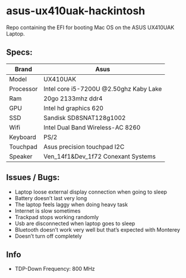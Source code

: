 # asus-ux410uak-hackintosh
Repo containing the EFI for booting Mac OS on the ASUS UX410UAK Laptop.

## Specs:

| Brand | Asus |
| --- | --- |
| Model | UX410UAK |
| Processor | Intel core i5-7200U @2.50ghz Kaby Lake |
| Ram | 20go 2133mhz ddr4 |
| GPU | Intel hd graphics 620 |
| SSD | Sandisk SD8SNAT128g1002 |
| Wifi | Intel Dual Band Wireless-AC 8260 |
| Keyboard | PS/2 |
| Touchpad | Asus precision touchpad I2C |
| Speaker | Ven_14f1&Dev_1f72 Conexant Systems |

## Issues / Bugs:

- Laptop loose external display connection when going to sleep
- Battery doesn’t last very long
- The laptop feels laggy when doing heavy task
- Internet is slow sometimes
- Trackpad stops working randomly
- Usb are disconnected when laptop goes to sleep
- Bluetooth doesn’t work very well but that’s expected with Monterey
- Doesn’t turn off completely

## Info

- TDP-Down Frequency: 800 MHz
